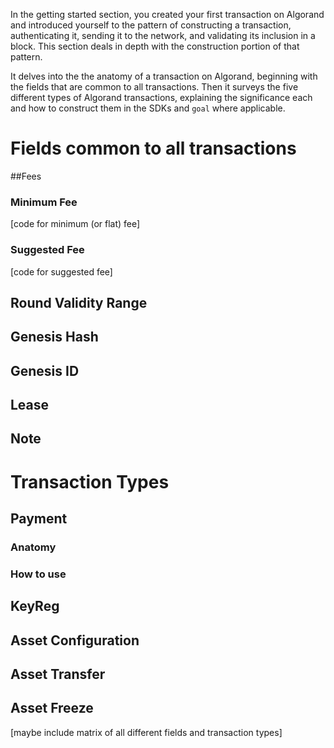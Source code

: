 In the getting started section<LINK>, you created your first transaction on Algorand and introduced yourself to the pattern of constructing a transaction, authenticating it, sending it to the network, and validating its inclusion in a block. This section deals in depth with the construction portion of that pattern. 

It delves into the the anatomy of a transaction on Algorand, beginning with the fields that are common to all transactions. Then it surveys the five different types of Algorand transactions, explaining the significance each and how to construct them in the SDKs and `goal` where applicable.


# Fields common to all transactions
##Fees

### Minimum Fee
[code for minimum (or flat) fee]
### Suggested Fee
[code for suggested fee]

## Round Validity Range


## Genesis Hash

## Genesis ID

## Lease

## Note


# Transaction Types
## Payment
### Anatomy
### How to use
## KeyReg
## Asset Configuration
## Asset Transfer
## Asset Freeze


[maybe include matrix of all different fields and transaction types]
